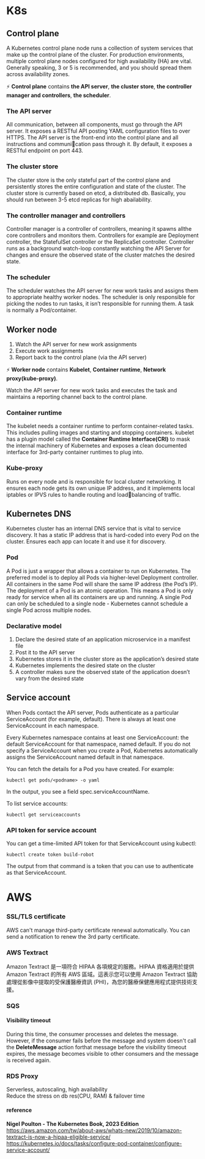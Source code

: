 # K8s
## Control plane
A Kubernetes control plane node runs a collection of system services that make up the control plane of the cluster. For production environments, multiple control plane nodes configured for high availability (HA) are vital. Generally speaking, 3 or 5 is recommended, and you should spread them across availability zones.

⚡ **Control plane** contains **the API server**, **the cluster store**, **the controller manager and controllers**, **the scheduler**.
### The API server
All communication, between all components, must go through the API server. It exposes a RESTful API posting YAML configuration files to over HTTPS. The API server is the front-end into the control plane and all instructions and communication pass through it. By default, it exposes a RESTful endpoint on port 443.
### The cluster store
The cluster store is the only stateful part of the control plane and persistently stores the entire configuration and state of the cluster. The cluster store is currently based on etcd, a distributed db. Basically, you should run between 3-5 etcd replicas for high abailability.
### The controller manager and controllers
Controller manager is a controller of controllers, meaning it spawns allthe core controllers and monitors them. Controllers for example are Deployment controller, the StatefulSet controller or the ReplicaSet controller. Controller runs as a background watch-loop constantly watching the API Server for changes and ensure the observed state of the cluster matches the desired state.
### The scheduler
The scheduler watches the API server for new work tasks and assigns them to appropriate healthy worker nodes. The scheduler is only responsible for picking the nodes to run tasks, it isn’t responsible for running them. A task is normally a Pod/container.

## Worker node
1. Watch the API server for new work assignments
2. Execute work assignments
3. Report back to the control plane (via the API server) 

⚡ **Worker node** contains **Kubelet**, **Container runtime**, **Network proxy(kube-proxy)**.

Watch the API server for new work tasks and executes the task and maintains a reporting channel back to the control plane.
### Container runtime
The kubelet needs a container runtime to perform container-related tasks. This includes pulling images and starting and stopping containers. kubelet has a plugin model called the **Container Runtime Interface(CRI)** to mask the internal machinery of Kubernetes and exposes a clean documented interface for 3rd-party container runtimes to plug into.
### Kube-proxy
Runs on every node and is responsible for local cluster networking. It ensures each node gets its own unique IP address, and it implements local iptables or IPVS rules to handle routing and loadbalancing of traffic.

## Kubernetes DNS
Kubernetes cluster has an internal DNS service that is vital to service discovery. It has a static IP address that is hard-coded into every Pod on the cluster. Ensures each app can locate it and use it for discovery.

### Pod
A Pod is just a wrapper that allows a container to run on Kubernetes. The preferred model is to deploy all Pods via higher-level Deployment controller.<br>
All containers in the same Pod will share the same IP address (the Pod’s IP).
The deployment of a Pod is an atomic operation. This means a Pod is only ready for service when all its containers are up and running.
A single Pod can only be scheduled to a single node - Kubernetes cannot schedule a single Pod across multiple nodes.

### Declarative model
1. Declare the desired state of an application microservice in a manifest file
2. Post it to the API server
3. Kubernetes stores it in the cluster store as the application’s desired state
4. Kubernetes implements the desired state on the cluster
5. A controller makes sure the observed state of the application doesn’t vary from the desired state

## Service account
When Pods contact the API server, Pods authenticate as a particular ServiceAccount (for example, default). There is always at least one ServiceAccount in each namespace.

Every Kubernetes namespace contains at least one ServiceAccount: the default ServiceAccount for that namespace, named default. If you do not specify a ServiceAccount when you create a Pod, Kubernetes automatically assigns the ServiceAccount named default in that namespace.

You can fetch the details for a Pod you have created. For example:

    kubectl get pods/<podname> -o yaml
    
In the output, you see a field spec.serviceAccountName.

To list service accounts:

    kubectl get serviceaccounts

### API token for service account
You can get a time-limited API token for that ServiceAccount using kubectl:

    kubectl create token build-robot
The output from that command is a token that you can use to authenticate as that ServiceAccount.
# AWS
### SSL/TLS certificate
AWS can't manage third-party certificate renewal automatically. You can send a notification to renew the 3rd party certificate.
### AWS Textract
Amazon Textract 是一項符合 HIPAA 各項規定的服務。HIPAA 資格適用於提供 Amazon Textract 的所有 AWS 區域。這表示您可以使用 Amazon Textract 協助處理從影像中提取的受保護醫療資訊 (PHI)，為您的醫療保健應用程式提供技術支援。
### SQS
#### Visibility timeout
During this time, the consumer processes and deletes the message. However, if the consumer fails before the message and system doesn't call the **DeleteMessage** action forthat message before the visibility timeout expires, the message becomes visible to other consumers and the message is received again.
### RDS Proxy
Serverless, autoscaling, high availability <br>
Reduce the stress on db res(CPU, RAM) & failover time
#### reference
**Nigel Poulton - The Kubernetes Book, 2023 Edition** <br>
https://aws.amazon.com/tw/about-aws/whats-new/2019/10/amazon-textract-is-now-a-hipaa-eligible-service/ <br>
https://kubernetes.io/docs/tasks/configure-pod-container/configure-service-account/
